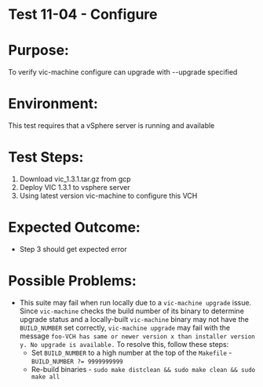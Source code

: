 Test 11-04 - Configure
=======

# Purpose:
To verify vic-machine configure can upgrade with --upgrade specified

# Environment:
This test requires that a vSphere server is running and available

# Test Steps:
1. Download vic_1.3.1.tar.gz from gcp
2. Deploy VIC 1.3.1 to vsphere server
3. Using latest version vic-machine to configure this VCH

# Expected Outcome:
* Step 3 should get expected error

# Possible Problems:
* This suite may fail when run locally due to a `vic-machine upgrade` issue. Since `vic-machine` checks the build number of its binary to determine upgrade status and a locally-built `vic-machine` binary may not have the `BUILD_NUMBER` set correctly, `vic-machine upgrade` may fail with the message `foo-VCH has same or newer version x than installer version y. No upgrade is available.` To resolve this, follow these steps:
  * Set `BUILD_NUMBER` to a high number at the top of the `Makefile` - `BUILD_NUMBER ?= 9999999999`
  * Re-build binaries - `sudo make distclean && sudo make clean && sudo make all`
